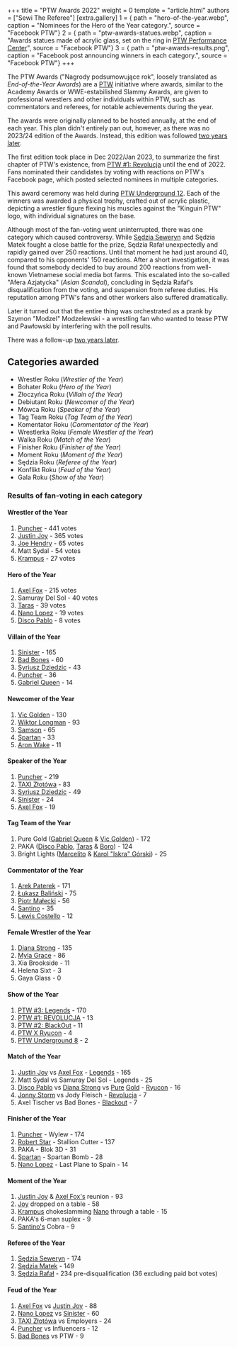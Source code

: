 +++
title = "PTW Awards 2022"
weight = 0
template = "article.html"
authors = ["Sewi The Referee"]
[extra.gallery]
1 = { path = "hero-of-the-year.webp", caption = "Nominees for the Hero of the Year category.", source = "Facebook PTW"}
2 = { path = "ptw-awards-statues.webp", caption = "Awards statues made of acrylic glass, set on the ring in [PTW Performance Center](@/v/ptw-targowa.md)", source = "Facebook PTW"}
3 = { path = "ptw-awards-results.png", caption = "Facebook post announcing winners in each category.", source = "Facebook PTW"}
+++

The PTW Awards ("Nagrody podsumowujące rok", loosely translated as _End-of-the-Year Awards_) are a [PTW](@/o/ptw.md) initiative where awards, similar to the Academy Awards or WWE-estabilished Slammy Awards, are given to professional wrestlers and other individuals within PTW, such as commentators and referees, for notable achievements during the year.

<!-- more -->

The awards were originally planned to be hosted annually, at the end of each year. This plan didn't entirely pan out, however, as there was no 2023/24 edition of the Awards. Instead, this edition was followed [two years later](@/a/ptw-awards-2024.md).

The first edition took place in Dec 2022/Jan 2023, to summarize the first chapter of PTW's existence, from [PTW #1: Revolucja](@/e/ptw/2021-10-09-ptw-1-revolucja.md) until the end of 2022.
Fans nominated their candidates by voting with reactions on PTW's Facebook page, which posted selected nominees in multiple categories.

This award ceremony was held during [PTW Underground 12](@/e/ptw/2023-02-26-ptw-underground-12.md).
Each of the winners was awarded a physical trophy, crafted out of acrylic plastic, depicting a wrestler figure flexing his muscles against the "Kinguin PTW" logo, with individual signatures on the base.

Although most of the fan-voting went uninterrupted, there was one category which caused controversy.
While [Sędzia Seweryn](@/w/sedzia-seweryn.md) and Sędzia Matek fought a close battle for the prize, Sędzia Rafał unexpectedly and rapidly gained over 250 reactions.
Until that moment he had just around 40, compared to his opponents' 150 reactions.
After a short investigation, it was found that somebody decided to buy around 200 reactions from well-known Vietnamese social media bot farms.
This escalated into the so-called "Afera Azjatycka" (_Asian Scandal_), concluding in Sędzia Rafał's disqualification from the voting, and suspension from referee duties.
His reputation among PTW's fans and other workers also suffered dramatically.

Later it turned out that the entire thing was orchestrated as a prank by Szymon "Modzel" Modzelewski - a wrestling fan who wanted to tease PTW and Pawłowski by interfering with the poll results.

There was a follow-up [two years later](@/a/ptw-awards-2024.md).

## Categories awarded

- Wrestler Roku (_Wrestler of the Year_)
- Bohater Roku (_Hero of the Year_)
- Złoczyńca Roku (_Villain of the Year_)
- Debiutant Roku (_Newcomer of the Year_)
- Mówca Roku (_Speaker of the Year_)
- Tag Team Roku (_Tag Team of the Year_)
- Komentator Roku (_Commentator of the Year_)
- Wrestlerka Roku (_Female Wrestler of the Year_)
- Walka Roku (_Match of the Year_)
- Finisher Roku (_Finisher of the Year_)
- Moment Roku (_Moment of the Year_)
- Sędzia Roku (_Referee of the Year_)
- Konflikt Roku (_Feud of the Year_)
- Gala Roku (_Show of the Year_)

### Results of fan-voting in each category

#### Wrestler of the Year

1. [Puncher](@/w/puncher.md) - 441 votes
2. [Justin Joy](@/w/justin-joy.md) - 365 votes
3. [Joe Hendry](@/w/joe-hendry.md) - 65 votes
4. Matt Sydal - 54 votes
5. [Krampus](@/w/krampus.md) - 27 votes

#### Hero of the Year

1. [Axel Fox](@/w/axel-fox.md) - 215 votes
2. Samuray Del Sol - 40 votes
3. [Taras](@/w/taras.md) - 39 votes
4. [Nano Lopez](@/w/nano-lopez.md) - 19 votes
5. [Disco Pablo](@/w/disco-pablo.md) - 8 votes

#### Villain of the Year

1. [Sinister](@/w/sinister.md) - 165
2. [Bad Bones](@/w/bad-bones.md) - 60
3. [Syriusz Dziedzic](@/w/dziedzic.md) - 43
4. [Puncher](@/w/puncher.md) - 36
5. [Gabriel Queen](@/w/gabriel-queen.md) - 14

#### Newcomer of the Year

1. [Vic Golden](@/w/vic-golden.md) - 130
2. [Wiktor Longman](@/w/wiktor-longman.md) - 93
3. [Samson](@/w/samson.md) - 65
4. [Spartan](@/w/spartan.md) - 33
5. [Aron Wake](@/w/aron-wake.md) - 11

#### Speaker of the Year

1. [Puncher](@/w/puncher.md) - 219
2. [TAXI Złotówa](@/w/taxi-zlotowa.md) - 83
3. [Syriusz Dziedzic](@/w/dziedzic.md) - 49
4. [Sinister](@/w/sinister.md) - 24
5. [Axel Fox](@/w/axel-fox.md) - 19

#### Tag Team of the Year

1. Pure Gold ([Gabriel Queen](@/w/gabriel-queen.md) & [Vic Golden](@/w/vic-golden.md)) - 172
2. PAKA ([Disco Pablo](@/w/disco-pablo.md), [Taras](@/w/taras.md) & [Boro](@/w/boro.md)) - 124
3. Bright Lights ([Marcelito](@/w/marcelito.md) & [Karol "Iskra" Górski](@/w/iskra.md)) - 25

#### Commentator of the Year

1. [Arek Paterek](@/w/arek-paterek.md) - 171
2. [Łukasz Baliński](@/w/lukasz-balinski.md) - 75
3. [Piotr Małecki](@/w/piotr-malecki.md) - 56
4. [Santino](@/w/santino.md) - 35
5. [Lewis Costello](@/w/lewis-costello.md) - 12

#### Female Wrestler of the Year

1. [Diana Strong](@/w/diana-strong.md) - 135
2. [Myla Grace](@/w/myla-grace.md) - 86
3. Xia Brookside - 11
4. Helena Sixt - 3
5. Gaya Glass - 0

#### Show of the Year

1. [PTW #3: Legends](@/e/ptw/2022-11-26-ptw-3-legends.md) - 170
2. [PTW #1: REVOLUCJA](@/e/ptw/2021-10-09-ptw-1-revolucja.md) - 13
3. [PTW #2: BlackOut](@/e/ptw/2022-02-19-ptw-2-blackout.md) - 11
4. [PTW X Ryucon](@/e/ptw/2022-07-31-ptw-x-ryucon.md) - 4
5. [PTW Underground 8](@/e/ptw/2022-09-25-ptw-underground-8.md) - 2

#### Match of the Year

1. [Justin Joy](@/w/justin-joy.md) vs [Axel Fox](@/w/axel-fox.md) - [Legends](@/e/ptw/2022-11-26-ptw-3-legends.md) - 165
2. Matt Sydal vs Samuray Del Sol - Legends - 25
3. [Disco Pablo](@/w/disco-pablo.md) vs [Diana Strong](@/w/diana-strong.md) vs [Pure](@/w/gabriel-queen.md) [Gold](@/w/vic-golden.md) - [Ryucon](@/e/ptw/2022-07-31-ptw-x-ryucon.md) - 16
4. [Jonny Storm](@/w/jonny-storm.md) vs Jody Fleisch - [Revolucja](@/e/ptw/2021-10-09-ptw-1-revolucja.md) - 7
5. Axel Tischer vs Bad Bones - [Blackout](@/e/ptw/2022-02-19-ptw-2-blackout.md) - 7

#### Finisher of the Year

1. [Puncher](@/w/puncher.md) - Wylew - 174
2. [Robert Star](@/w/robert-star.md) - Stallion Cutter - 137
3. PAKA - Blok 3D - 31
4. [Spartan](@/w/spartan.md) - Spartan Bomb - 28
5. [Nano Lopez](@/w/nano-lopez.md) - Last Plane to Spain - 14

#### Moment of the Year

1. [Justin Joy](@/w/justin-joy.md) & [Axel Fox's](@/w/axel-fox.md) reunion - 93
2. [Joy](@/w/justin-joy.md) dropped on a table - 58
3. [Krampus](@/w/krampus.md) chokeslamming [Nano](@/w/nano-lopez.md) through a table - 15
4. PAKA's 6-man suplex - 9
5. [Santino's](@/w/santino.md) Cobra - 9

#### Referee of the Year

1. [Sędzia Seweryn](@/w/sedzia-seweryn.md) - 174
2. [Sędzia Matek](@/w/sedzia-matek.md) - 149
3. [Sędzia Rafał](@/w/alex-brave.md) - 234 pre-disqualification (36 excluding paid bot votes)

#### Feud of the Year

1. [Axel Fox](@/w/axel-fox.md) vs [Justin Joy](@/w/justin-joy.md) - 88
2. [Nano Lopez](@/w/nano-lopez.md) vs [Sinister](@/w/sinister.md) - 60
3. [TAXI Złotówa](@/w/taxi-zlotowa.md) vs Employers - 24
4. [Puncher](@/w/puncher.md) vs Influencers - 12
5. [Bad Bones](@/w/bad-bones.md) vs PTW - 9

